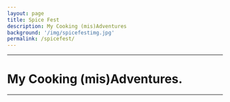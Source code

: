 ```yaml
---
layout: page
title: Spice Fest 
description: My Cooking (mis)Adventures
background: '/img/spicefestimg.jpg'
permalink: /spicefest/
---
```


<hr>
<h1> My Cooking (mis)Adventures. </h1>
<hr>
